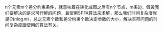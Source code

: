 ﻿n个元素m个差分约束条件，就意味着在转化成图之后有n个节点，m条边，假设我们要解决的是求可行解的问题，且使用SPFA算法来求解，那么我们时间复杂度就是$O(n\log m)$，总之元素个数和差分约束个数决定参数的大小，解决实际问题的时间复杂度跟使用的算法有关。